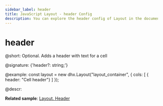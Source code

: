 ```yaml
---
sidebar_label: header
title: JavaScript Layout - header Config 
description: You can explore the header config of Layout in the documentation of the DHTMLX JavaScript UI library. Browse developer guides and API reference, try out code examples and live demos, and download a free 30-day evaluation version of DHTMLX Suite 7.
---
```


# header

@short: Optional. Adds a header with text for a cell

@signature: {'header?: string;'}

@example:
const layout = new dhx.Layout("layout_container", {
    cols: [
        { header: "Cell header"}
    ]
});

@descr:

**Related sample**: [Layout. Header](https://snippet.dhtmlx.com/bxqnzesl)

[comment]: # (@relatedapi: layout/api/cell/layout_cell_headerheight_config.md layout/api/cell/layout_cell_headericon_config.md layout/api/cell/layout_cell_headerimage_config.md)

[comment]: # (@related: layout/initialization.md#initialize-layout layout/cell_configuration.md#height-of-a-header-cell)
